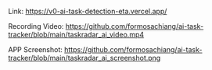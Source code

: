 Link: https://v0-ai-task-detection-eta.vercel.app/

Recording Video: https://github.com/formosachiang/ai-task-tracker/blob/main/taskradar_ai_video.mp4

APP Screenshot: https://github.com/formosachiang/ai-task-tracker/blob/main/taskradar_ai_screenshot.png
